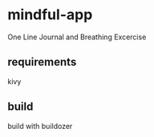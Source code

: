 # mindful-app
One Line Journal and Breathing Excercise

## requirements

kivy

## build

build with buildozer
